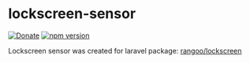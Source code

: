 # lockscreen-sensor 

[![Donate](https://img.shields.io/badge/Donate-PayPal-green.svg)](https://www.paypal.me/Guja1501)
[![npm version](https://badge.fury.io/js/sensor-afk.svg)](https://badge.fury.io/js/sensor-afk)

Lockscreen sensor was created for laravel package: [rangoo/lockscreen](https://packagist.org/packages/rangoo/lockscreen)
